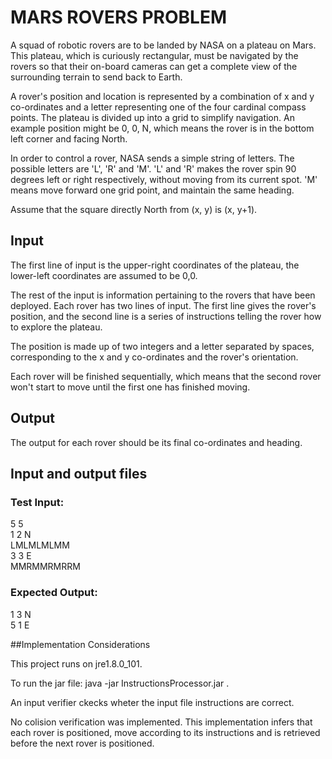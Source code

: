 # MARS ROVERS PROBLEM

A squad of robotic rovers are to be landed by NASA on a plateau on Mars. This plateau, which is curiously rectangular, must be navigated by the rovers so that their on-board cameras can get a complete view of the surrounding terrain to send back to Earth.  

A rover's position and location is represented by a combination of x and y co-ordinates and a letter representing one of the four cardinal compass points. The plateau is divided up into a grid to simplify navigation. An example position might be 0, 0, N, which means the rover is in the bottom left corner and facing North.  

In order to control a rover, NASA sends a simple string of letters. The possible letters are 'L', 'R' and 'M'. 'L' and 'R' makes the rover spin 90 degrees left or right respectively, without moving from its current spot. 'M' means move forward one grid point, and maintain the same heading.  

Assume that the square directly North from (x, y) is (x, y+1).  

## Input

The first line of input is the upper-right coordinates of the plateau, the lower-left coordinates are assumed to be 0,0.  

The rest of the input is information pertaining to the rovers that have been deployed. Each rover has two lines of input. The first line gives the rover's position, and the second line is a series of instructions telling the rover how to explore the plateau.  

The position is made up of two integers and a letter separated by spaces, corresponding to the x and y co-ordinates and the rover's orientation.  

Each rover will be finished sequentially, which means that the second rover won't start to move until the first one has finished moving.  

## Output

The output for each rover should be its final co-ordinates and heading.  

## Input and output files  

### Test Input:

5 5  
1 2 N  
LMLMLMLMM  
3 3 E  
MMRMMRMRRM  

### Expected Output:

1 3 N  
5 1 E  

##Implementation Considerations

This project runs on jre1.8.0_101.  

To run the jar file: java -jar InstructionsProcessor.jar <filename>.  

An input verifier ckecks wheter the input file instructions are correct.

No colision verification was implemented. This implementation infers that each rover is positioned, move according to its instructions and is retrieved before the next rover is positioned.